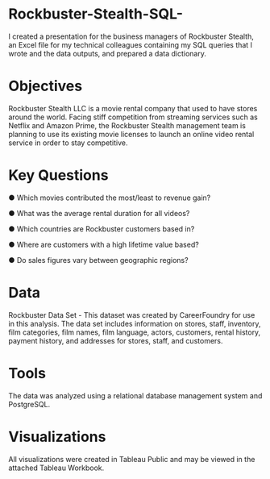 # Rockbuster-Stealth-SQL-
I created a presentation for the business managers of Rockbuster Stealth, an Excel file for my technical colleagues containing my SQL queries that I wrote and the data outputs, and prepared a data dictionary.
# Objectives 
Rockbuster Stealth LLC is a movie rental company that used to have stores around the world. Facing stiff competition from streaming services such as Netflix and Amazon Prime, the Rockbuster Stealth management team is planning to use its existing movie licenses to launch an online video rental service in order to stay competitive.
# Key Questions
● Which movies contributed the most/least to revenue gain?

● What was the average rental duration for all videos?

● Which countries are Rockbuster customers based in?

● Where are customers with a high lifetime value based?

● Do sales figures vary between geographic regions?
# Data
Rockbuster Data Set - This dataset was created by CareerFoundry for use in this analysis. The data set includes information on stores, staff, inventory, film categories, film names, film language, actors, customers, rental history, payment history, and addresses for stores, staff, and customers.
# Tools
The data was analyzed using a relational database management system and PostgreSQL.
# Visualizations
All visualizations were created in Tableau Public and may be viewed in the attached Tableau Workbook.
